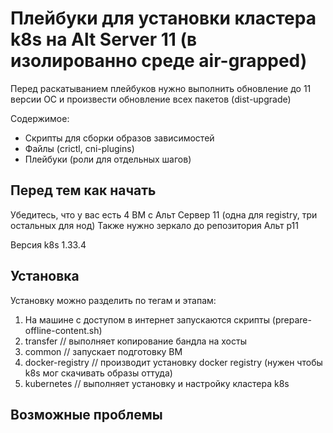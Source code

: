 # Плейбуки для установки кластера k8s на Alt Server 11 (в изолированно среде air-grapped)
Перед раскатыванием плейбуков нужно выполнить обновление до 11 версии ОС и произвести обновление всех пакетов (dist-upgrade)

Содержимое:
- Скрипты для сборки образов зависимостей
- Файлы (crictl, cni-plugins)
- Плейбуки (роли для отдельных шагов)

## Перед тем как начать
Убедитесь, что у вас есть 4 ВМ с Альт Сервер 11 (одна для registry, три остальных для нод)
Также нужно зеркало до репозитория Альт p11

Версия k8s 1.33.4

## Установка
Установку можно разделить по тегам и этапам:
1) На машине с доступом в интернет запускаются скрипты (prepare-offline-content.sh)
2) transfer // выполняет копирование бандла на хосты
3) common // запускает подготовку ВМ
4) docker-registry // производит установку docker registry (нужен чтобы k8s мог скачивать образы оттуда)
5) kubernetes // выполняет установку и настройку кластера k8s

## Возможные проблемы
